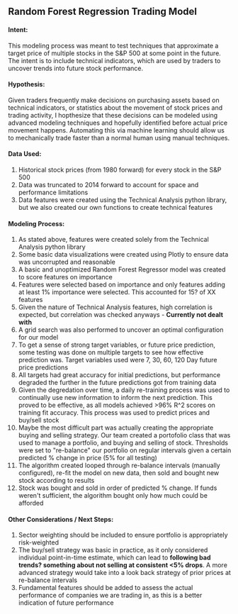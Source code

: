 ## Random Forest Regression Trading Model

#### Intent:
<p>
This modeling process was meant to test techniques that approximate a target price of multiple stocks in the S&P 500 at some point in the future. The intent is to include technical indicators, which are used by traders to uncover trends into future stock performance.
</p>

#### Hypothesis:
<p>
Given traders frequently make decisions on purchasing assets based on technical indicators, or statistics about the movement of stock prices and trading activity, I hopthesize that these decisions can be modeled using advanced modeling techniques and hopefully identified before actual price movement happens. Automating this via machine learning should allow us to mechanically trade faster than a normal human using manual techniques.
</p>

#### Data Used:
1. Historical stock prices (from 1980 forward) for every stock in the S&P 500
2. Data was truncated to 2014 forward to account for space and performance limitations
3. Data features were created using the Technical Analysis python library, but we also created our own functions to create technical features

#### Modeling Process:
1. As stated above, features were created solely from the Technical Analysis python library
2. Some basic data visualizations were created using Plotly to ensure data was uncorrupted and reasonable
3. A basic and unoptimized Random Forest Regressor model was created to score features on importance
4. Features were selected based on importance and only features adding at least 1% importance were selected. This accounted for 15? of XX features
5. Given the nature of Technical Analysis features, high correlation is expected, but correlation was checked anyways - <b>Currently not dealt with</b>
6. A grid search was also performed to uncover an optimal configuration for our model
7. To get a sense of strong target variables, or future price prediction, some testing was done on multiple targets to see how effective prediction was. Target variables used were 7, 30, 60, 120 Day future price predictions
8. All targets had great accuracy for initial predictions, but performance degraded the further in the future predictions got from training data
9. Given the degredation over time, a daily re-training process was used to continually use new information to inform the next prediction. This proved to be effective, as all models achieved >96% R^2 scores on training fit accuracy. This process was used to predict prices and buy/sell stock
10. Maybe the most difficult part was actually creating the appropriate buying and selling strategy. Our team created a portofolio class that was used to manage a portfolio, and buying and selling of stock. Thresholds were set to "re-balance" our portfolio on regular intervals given a certain predicted % change in price (5% for all testing)
11. The algorithm created looped through re-balance intervals (manually configured), re-fit the model on new data, then sold and bought new stock according to results
12. Stock was bought and sold in order of predicted % change. If funds weren't sufficient, the algorithm bought only how much could be afforded

#### Other Considerations / Next Steps:
1. Sector weighting should be included to ensure portfolio is appropriately risk-weighted
2. The buy/sell strategy was basic in practice, as it only considered individual point-in-time estimate, which can lead to <b>following bad trends? something about not selling at consistent <5% drops</b>. A more advanced strategy would take into a look back strategy of prior prices at re-balance intervals
3. Fundamental features should be added to assess the actual performance of companies we are trading in, as this is a better indication of future performance
